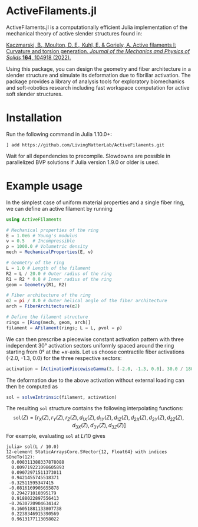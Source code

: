 # ActiveFilaments.jl
ActiveFilaments.jl is a computationally efficient Julia implementation of the mechanical theory of active slender structures found in:

[Kaczmarski, B., Moulton, D. E., Kuhl, E. & Goriely, A. Active filaments I: Curvature and torsion generation. _Journal of the Mechanics and Physics of Solids_ **164**, 104918 (2022).](https://doi.org/10.1016/j.jmps.2022.104918)

Using this package, you can design the geometry and fiber architecture in a slender structure and simulate its deformation due to fibrillar activation. The package provides a library of analysis tools for exploratory biomechanics and soft-robotics research including fast workspace computation for active soft slender structures.

# Installation
Run the following command in Julia 1.10.0+:
```
] add https://github.com/LivingMatterLab/ActiveFilaments.git
```
Wait for all dependencies to precompile. Slowdowns are possible in parallelized BVP solutions if Julia version 1.9.0 or older is used.

# Example usage
In the simplest case of uniform material properties and a single fiber ring, we can define an active filament by running
```julia
using ActiveFilaments

# Mechanical properties of the ring
E = 1.0e6 # Young's modulus
ν = 0.5   # Incompressible
ρ = 1000.0 # Volumetric density
mech = MechanicalProperties(E, ν)

# Geometry of the ring
L = 1.0 # Length of the filament
R2 = L / 20.0 # Outer radius of the ring
R1 = R2 * 0.8 # Inner radius of the ring
geom = Geometry(R1, R2)

# Fiber architecture of the ring
α2 = pi / 8.0 # Outer helical angle of the fiber architecture
arch = FiberArchitecture(α2)

# Define the filament structure
rings = [Ring(mech, geom, arch)]
filament = AFilament(rings; L = L, ρvol = ρ)
```
We can then prescribe a piecewise constant activation pattern with three independent 30° activation sectors uniformly spaced around the ring starting from 0° at the +_x_-axis. Let us choose contractile fiber activations (-2.0, -1.3, 0.0) for the three respective sectors: 
```julia
activation = [ActivationPiecewiseGamma(3, [-2.0, -1.3, 0.0], 30.0 / 180.0 * pi, 0.0)]  
```
The deformation due to the above activation without external loading can then be computed as
```julia
sol = solveIntrinsic(filament, activation)
```
The resulting `sol` structure contains the following interpolating functions:
$$\texttt{sol}(Z) = \big[r_X(Z), r_Y(Z), r_Z(Z), d_{1X}(Z), d_{1Y}(Z), d_{1Z}(Z), d_{2X}(Z), d_{2Y}(Z), d_{2Z}(Z), d_{3X}(Z), d_{3Y}(Z), d_{3Z}(Z)\big]$$
For example, evaluating `sol` at $L / 10$ gives
```
julia> sol(L / 10.0)
12-element StaticArraysCore.SVector{12, Float64} with indices SOneTo(12):
  0.008311388337878088
  0.009719221098605893
  0.09072971511373011
  0.9421455745518371
 -0.32511595347415
 -0.0816169905655878
  0.294271010395179
  0.9188022897556413
 -0.2630720904634142
  0.16051881133807738
  0.2238346915390569
  0.9613177113058022
```
